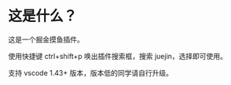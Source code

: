 # 这是什么？

这是一个掘金摸鱼插件。

使用快捷键 ctrl+shift+p 唤出插件搜索框，搜索 juejin，选择即可使用。

支持 vscode 1.43+ 版本，版本低的同学请自行升级。
